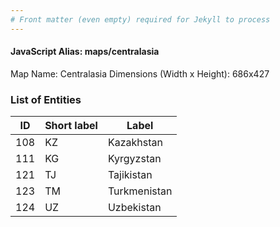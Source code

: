 ```yaml
---
# Front matter (even empty) required for Jekyll to process
---
```


#### JavaScript Alias: maps/centralasia

Map Name: Centralasia
Dimensions (Width x Height): 686x427





### List of Entities

ID | Short label | Label
---|---|---|
108|KZ|Kazakhstan
111|KG|Kyrgyzstan
121|TJ|Tajikistan
123|TM|Turkmenistan
124|UZ|Uzbekistan


